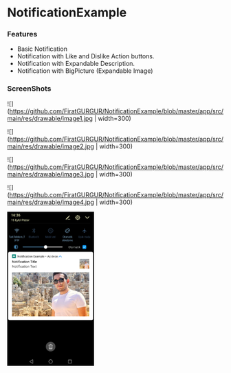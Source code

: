 # NotificationExample

### Features
- Basic Notification
- Notification with Like and Dislike Action buttons.
- Notification with Expandable Description.
- Notification with BigPicture (Expandable Image)

### ScreenShots 

![](https://github.com/FiratGURGUR/NotificationExample/blob/master/app/src/main/res/drawable/image1.jpg | width=300)

![](https://github.com/FiratGURGUR/NotificationExample/blob/master/app/src/main/res/drawable/image2.jpg | width=300)

![](https://github.com/FiratGURGUR/NotificationExample/blob/master/app/src/main/res/drawable/image3.jpg | width=300)

![](https://github.com/FiratGURGUR/NotificationExample/blob/master/app/src/main/res/drawable/image4.jpg | width=300)

<img src="https://github.com/FiratGURGUR/NotificationExample/blob/master/app/src/main/res/drawable/image1.jpg" width="40%">
